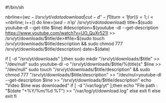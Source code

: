 #!/bin/sh

nbrline=$(wc -l /srv/yt/vdotodownload | cut -d ' ' -f1)
turn=1
for ((i=1; i<=$nbrline; i++))
do
line=$(sed -n '$ip' /srv/yt/vdotodownload)
title=$(sudo youtube-dl --get-title $line)
#description=$(youtube -dl --get-description https://www.youtube.com/watch?v=UO_QuXr521I >> /srv/yt/downloads/$title/de>#file=$(sudo touch /srv/yt/downloads/$title/description && sudo chmod 777 /srv/yt/downloads/$title/description)
date=$(date)

if [ -d "/srv/yt/downloads" ];then
sudo mkdir "/srv/yt/downloads/$title" >> "/dev/null"
sudo youtube-dl -o "/srv/yt/downloads/$title/%(title)s" $line >> "/dev/null"
sudo touch "/srv/yt/downloads/$title/description" && sudo chmod 777 "/srv/yt/downloads/$title/description" >> "/dev/nul>youtube-dl --get-description $line >> "/srv/yt/downloads/$title/description"
echo "Video $line was downloaded"
if [ -d "/var/log/yt" ];then
echo "File path : "$(date "+%Y/%m/%d %T") >> "/var/log/yt/download.log"
else
        exit
fi
else
        exit
fi
